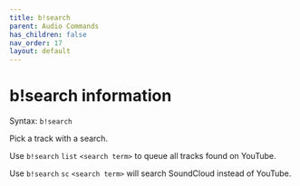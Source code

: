 ```yaml
---
title: b!search
parent: Audio Commands
has_children: false
nav_order: 17
layout: default
---
```


# b!search information
Syntax: `b!search`

Pick a track with a search.

Use `b!search` `list` `<search term>` to queue all tracks found on YouTube.

Use `b!search` `sc` `<search term>` will search SoundCloud instead of YouTube.
